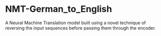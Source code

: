 # NMT-German_to_English
A Neural Machine Translation model built using a novel technique of reversing the input sequences before passing them through the encoder.
